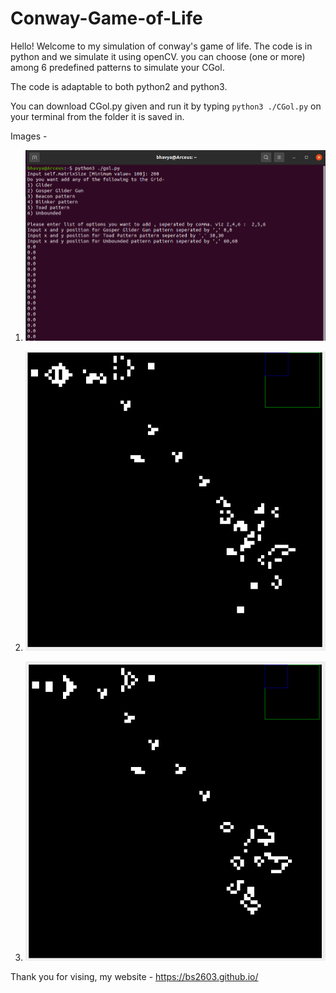 # Conway-Game-of-Life

Hello!
Welcome to my simulation of conway's game of life. 
The code is in python and we simulate it using openCV.
you can choose (one or more) among 6 predefined patterns to simulate your CGol.

The code is adaptable to both python2 and python3.

You can download CGol.py given and run it by typing  ```python3 ./CGol.py``` on your terminal from the folder it is saved in. 

Images -

1. ![terminal commands](https://github.com/bs2603/Conway-Game-of-Life/blob/master/terminal.png)

2. ![Simulation pic1](https://github.com/bs2603/Conway-Game-of-Life/blob/master/CGol1.png)
3. ![Simulation pic2](https://github.com/bs2603/Conway-Game-of-Life/blob/master/CGol2.png)


Thank you for vising, my website - https://bs2603.github.io/
